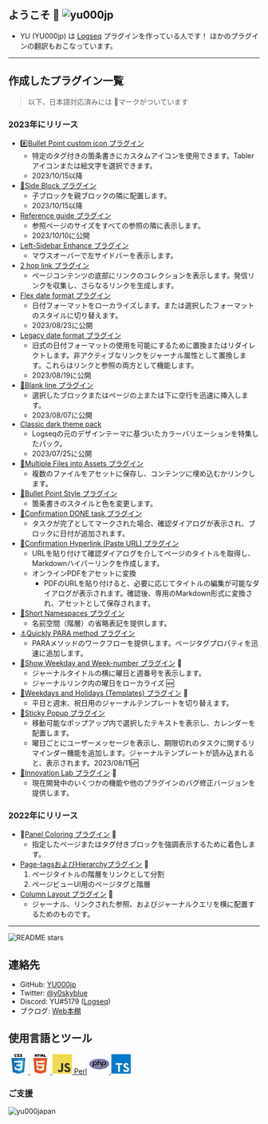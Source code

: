 ## ようこそ 👋 <img src="https://komarev.com/ghpvc/?username=yu000jp&label=Profile%20views&color=0e75b6&style=flat" alt="yu000jp" />

- YU (YU000jp) は [Logseq](https://github.com/logseq) プラグインを作っている人です！ ほかのプラグインの翻訳もおこなっています。

---

## 作成したプラグイン一覧

> 以下、日本語対応済みには 🗾マークがついています

### 2023年にリリース

- [#️⃣Bullet Point custom icon プラグイン](https://github.com/YU000jp/logseq-plugin-bullet-point-custom-icon) 
  - 特定のタグ付きの箇条書きにカスタムアイコンを使用できます。Tablerアイコンまたは絵文字を選択できます。
  - 2023/10/15以降
- [🥦Side Block プラグイン](https://github.com/YU000jp/logseq-plugin-side-block)
  - 子ブロックを親ブロックの隣に配置します。
  - 2023/10/15以降
- [Reference guide プラグイン](https://github.com/YU000jp/logseq-plugin-reference-guide)
  - 参照ページのサイズをすべての参照の隣に表示します。
  - 2023/10/10に公開
- [Left-Sidebar Enhance プラグイン](https://github.com/YU000jp/logseq-plugin-left-sidebar-enhance)
  - マウスオーバーで左サイドバーを表示します。
- [2 hop link プラグイン](https://github.com/YU000jp/logseq-plugin-two-hop-link)
  - ページコンテンツの底部にリンクのコレクションを表示します。発信リンクを収集し、さらなるリンクを生成します。
- [Flex date format プラグイン](https://github.com/YU000jp/logseq-plugin-flex-date-format)
  - 日付フォーマットをローカライズします。または選択したフォーマットのスタイルに切り替えます。
  - 2023/08/23に公開
- [Legacy date format プラグイン](https://github.com/YU000jp/logseq-plugin-legacy-date-format)
  - 旧式の日付フォーマットの使用を可能にするために置換またはリダイレクトします。非アクティブなリンクをジャーナル属性として置換します。これらはリンクと参照の両方として機能します。
  - 2023/08/19に公開
- [🦢Blank line プラグイン](https://github.com/YU000jp/logseq-plugin-blank-line)
  - 選択したブロックまたはページの上または下に空行を迅速に挿入します。
  - 2023/08/07に公開
- [Classic dark theme pack](https://github.com/YU000jp/logseq-theme-classic-dark-theme-pack)
  - Logseqの元のデザインテーマに基づいたカラーバリエーションを特集したパック。
  - 2023/07/25に公開
- [📂Multiple Files into Assets プラグイン](https://github.com/YU000jp/logseq-plugin-multiple-assets)
  - 複数のファイルをアセットに保存し、コンテンツに埋め込むかリンクします。
- [🔷Bullet Point Style プラグイン](https://github.com/YU000jp/logseq-plugin-bullet-point-style)
  - 箇条書きのスタイルと色を変更します。
- [💪Confirmation DONE task プラグイン](https://github.com/YU000jp/logseq-plugin-confirmation-done-task)
   - タスクが完了としてマークされた場合、確認ダイアログが表示され、ブロックに日付が追加されます。
- [🔗Confirmation Hyperlink (Paste URL) プラグイン](https://github.com/YU000jp/logseq-plugin-confirmation-hyperlink)
   - URLを貼り付けて確認ダイアログを介してページのタイトルを取得し、Markdownハイパーリンクを作成します。
   - オンラインPDFをアセットに変換
     - PDFのURLを貼り付けると、必要に応じてタイトルの編集が可能なダイアログが表示されます。確認後、専用のMarkdown形式に変換され、アセットとして保存されます。
- [🍰Short Namespaces プラグイン](https://github.com/YU000jp/logseq-plugin-short-namespaces) 
   - 名前空間（階層）の省略表記を提供します。
- [⚓Quickly PARA method プラグイン](https://github.com/YU000jp/logseq-plugin-quickly-para-method)
   - PARAメソッドのワークフローを提供します。ページタグプロパティを迅速に追加します。
- [📆Show Weekday and Week-number プラグイン](https://github.com/YU000jp/logseq-plugin-show-weekday-and-week-number) 🗾
     - ジャーナルタイトルの横に曜日と週番号を表示します。
   - ジャーナルリンク内の曜日をローカライズ 🆕
- [🛌Weekdays and Holidays (Templates) プラグイン](https://github.com/YU000jp/logseq-plugin-weekdays-and-weekends) 🗾
   - 平日と週末、祝日用のジャーナルテンプレートを切り替えます。
- [📍Sticky Popup プラグイン](https://github.com/YU000jp/logseq-plugin-sticky-popup)
   - 移動可能なポップアップ内で選択したテキストを表示し、カレンダーを配置します。
   - 曜日ごとにユーザーメッセージを表示し、期限切れのタスクに関するリマインダー機能を追加します。ジャーナルテンプレートが読み込まれると、表示されます。2023/08/11🆙
- [🌱Innovation Lab プラグイン](https://github.com/YU000jp/logseq-plugin-some-menu-extender) 🗾
   - 現在開発中のいくつかの機能や他のプラグインのバグ修正バージョンを提供します。

### 2022年にリリース

- 🎨[Panel Coloring プラグイン](https://github.com/YU000jp/logseq-plugin-panel-coloring) 🗾
   - 指定したページまたはタグ付きブロックを強調表示するために着色します。
- [Page-tagsおよびHierarchyプラグイン](https://github.com/YU000jp/logseq-page-tags-and-hierarchy) 🗾
  1. ページタイトルの階層をリンクとして分割
  1. ページビューUI用のページタグと階層
- [Column Layout プラグイン](https://github.com/YU000jp/Logseq-column-Layout) 🗾
   - ジャーナル、リンクされた参照、およびジャーナルクエリを横に配置するためのものです。

---

![README stars](https://github-readme-stats.vercel.app/api?username=YU000jp&theme=graywhite)

## 連絡先
* GitHub: [YU000jp](https://github.com/YU000jp)
* Twitter: [@y0skyblue](https://twitter.com/y0skyblue)
* Discord: YU#5179 ([Logseq](https://discord.gg/logseq))
* ブクログ: [Web本棚](https://booklog.jp/users/p510hv)

## 使用言語とツール
<p align="left"> <a href="https://www.w3schools.com/css/" target="_blank" rel="noreferrer" title="CSS3"><img src="https://raw.githubusercontent.com/devicons/devicon/master/icons/css3/css3-original-wordmark.svg" alt="css3" width="40" height="40"/> </a> <a href="https://www.w3.org/html/" target="_blank" rel="noreferrer" title="HTML5"> <img src="https://raw.githubusercontent.com/devicons/devicon/master/icons/html5/html5-original-wordmark.svg" alt="html5" width="40" height="40"/> </a> <a href="https://developer.mozilla.org/en-US/docs/Web/JavaScript" target="_blank" rel="noreferrer" title="JavaScript"> <img src="https://raw.githubusercontent.com/devicons/devicon/master/icons/javascript/javascript-original.svg" alt="javascript" width="40" height="40"/> </a> <a href="https://www.perl.org/" target="_blank" rel="noreferrer" title="Perl"> Perl</a> <a href="https://www.php.net" target="_blank" rel="noreferrer" title="PHP"> <img src="https://raw.githubusercontent.com/devicons/devicon/master/icons/php/php-original.svg" alt="php" width="40" height="40"/> </a> <a href="https://www.typescriptlang.org/" target="_blank" rel="noreferrer" title="TypeScript"> <img src="https://raw.githubusercontent.com/devicons/devicon/master/icons/typescript/typescript-original.svg" alt="typescript" width="40" height="40"/> </a> </p>

### ご支援
<p><a href="https://www.buymeacoffee.com/yu000japan" title="Buy me a coffee"> <img align="left" src="https://cdn.buymeacoffee.com/buttons/v2/default-yellow.png" height="50" width="210" alt="yu000japan" /></a></p><br><br>
